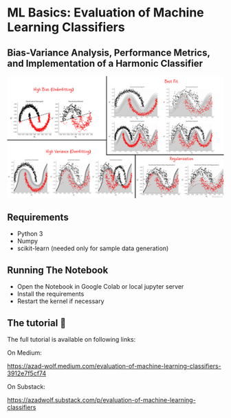 # ML Basics: Evaluation of Machine Learning Classifiers
## Bias-Variance Analysis, Performance Metrics, and Implementation of a Harmonic Classifier

![demo](cover.png)

## Requirements

* Python 3
* Numpy
* scikit-learn (needed only for sample data generation)

## Running The Notebook

* Open the Notebook in Google Colab or local jupyter server
* Install the requirements
* Restart the kernel if necessary 


## The tutorial 📃

The full tutorial is available on following links:

On Medium:

https://azad-wolf.medium.com/evaluation-of-machine-learning-classifiers-3912e7f5cf74

On Substack:

https://azadwolf.substack.com/p/evaluation-of-machine-learning-classifiers








